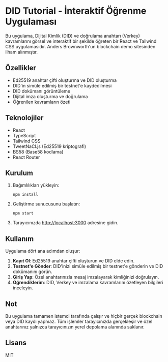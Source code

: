 # DID Tutorial - İnteraktif Öğrenme Uygulaması

Bu uygulama, Dijital Kimlik (DID) ve doğrulama anahtarı (Verkey) kavramlarını görsel ve interaktif bir şekilde öğreten bir React ve Tailwind CSS uygulamasıdır. Anders Brownworth'un blockchain demo sitesinden ilham alınmıştır.

## Özellikler

- Ed25519 anahtar çifti oluşturma ve DID oluşturma
- DID'in simüle edilmiş bir testnet'e kaydedilmesi
- DID dokümanı görüntüleme
- Dijital imza oluşturma ve doğrulama
- Öğrenilen kavramların özeti

## Teknolojiler

- React
- TypeScript
- Tailwind CSS
- TweetNaCl.js (Ed25519 kriptografi)
- BS58 (Base58 kodlama)
- React Router

## Kurulum

1. Bağımlılıkları yükleyin:
   ```
   npm install
   ```

2. Geliştirme sunucusunu başlatın:
   ```
   npm start
   ```

3. Tarayıcınızda [http://localhost:3000](http://localhost:3000) adresine gidin.

## Kullanım

Uygulama dört ana adımdan oluşur:

1. **Kayıt Ol**: Ed25519 anahtar çifti oluşturun ve DID elde edin.
2. **Testnet'e Gönder**: DID'inizi simüle edilmiş bir testnet'e gönderin ve DID dokümanını görün.
3. **Giriş Yap**: Özel anahtarınızla mesaj imzalayarak kimliğinizi doğrulayın.
4. **Öğrendiklerim**: DID, Verkey ve imzalama kavramlarını özetleyen bilgileri inceleyin.

## Not

Bu uygulama tamamen istemci tarafında çalışır ve hiçbir gerçek blockchain veya DID kaydı yapmaz. Tüm işlemler tarayıcınızda gerçekleşir ve özel anahtarınız yalnızca tarayıcınızın yerel depolama alanında saklanır.

## Lisans

MIT
